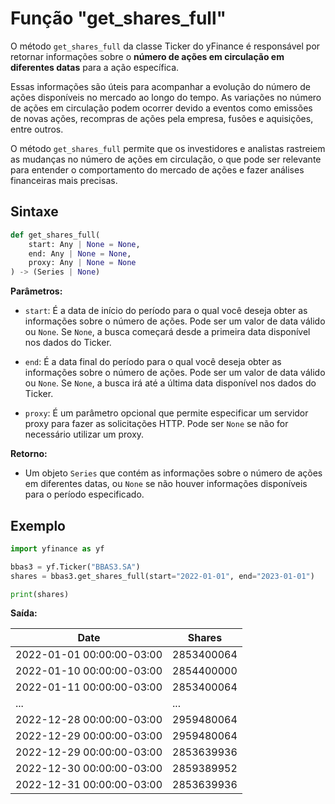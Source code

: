 # Função "get_shares_full"

O método `get_shares_full` da classe Ticker do yFinance é responsável por retornar informações sobre o **número de ações em circulação em diferentes datas** para a ação específica.

Essas informações são úteis para acompanhar a evolução do número de ações disponíveis no mercado ao longo do tempo. As variações no número de ações em circulação podem ocorrer devido a eventos como emissões de novas ações, recompras de ações pela empresa, fusões e aquisições, entre outros.

O método `get_shares_full` permite que os investidores e analistas rastreiem as mudanças no número de ações em circulação, o que pode ser relevante para entender o comportamento do mercado de ações e fazer análises financeiras mais precisas.

## **Sintaxe**

```python
def get_shares_full(
    start: Any | None = None,
    end: Any | None = None,
    proxy: Any | None = None
) -> (Series | None)
```

**Parâmetros:**

- `start`: É a data de início do período para o qual você deseja obter as informações sobre o número de ações. Pode ser um valor de data válido ou `None`. Se `None`, a busca começará desde a primeira data disponível nos dados do Ticker.

- `end`: É a data final do período para o qual você deseja obter as informações sobre o número de ações. Pode ser um valor de data válido ou `None`. Se `None`, a busca irá até a última data disponível nos dados do Ticker.

- `proxy`: É um parâmetro opcional que permite especificar um servidor proxy para fazer as solicitações HTTP. Pode ser `None` se não for necessário utilizar um proxy.

**Retorno:**

- Um objeto `Series` que contém as informações sobre o número de ações em diferentes datas, ou `None` se não houver informações disponíveis para o período especificado.

## **Exemplo**

```python
import yfinance as yf

bbas3 = yf.Ticker("BBAS3.SA")
shares = bbas3.get_shares_full(start="2022-01-01", end="2023-01-01")

print(shares)
```

**Saída:**

| Date                      | Shares       |
|---------------------------|--------------|
| 2022-01-01 00:00:00-03:00 | 2853400064   |
| 2022-01-10 00:00:00-03:00 | 2854400000   |
| 2022-01-11 00:00:00-03:00 | 2853400064   |
| ...                       | ...          |
| 2022-12-28 00:00:00-03:00 | 2959480064   |
| 2022-12-29 00:00:00-03:00 | 2959480064   |
| 2022-12-29 00:00:00-03:00 | 2853639936   |
| 2022-12-30 00:00:00-03:00 | 2859389952   |
| 2022-12-31 00:00:00-03:00 | 2853639936   |
